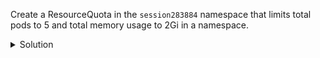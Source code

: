 Create a ResourceQuota in the `session283884` namespace that limits total pods to 5 and total memory usage to 2Gi in a namespace.

<details><summary>Solution</summary>
<br>

```bash
cat <<EOF | kubectl -n session283884 apply -f -
apiVersion: v1
kind: ResourceQuota
metadata:
  name: mem-pod-quota
spec:
  hard:
    pods: "5"
    requests.memory: "2Gi"
EOF
```{{exec}}

</details>